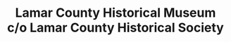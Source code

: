 ---
layout: repo
title: "Lamar County Historical Museum c/o Lamar County Historical Society"
id: 17648
permalink: repos/17648/
---